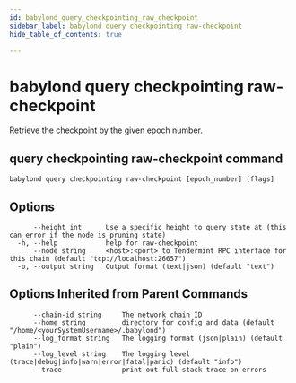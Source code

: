 ```yaml
---
id: babylond_query_checkpointing_raw_checkpoint
sidebar_label: babylond query checkpointing raw-checkpoint
hide_table_of_contents: true

---
```


# babylond query checkpointing raw-checkpoint
Retrieve the checkpoint by the given epoch number.
## query checkpointing raw-checkpoint command
```
babylond query checkpointing raw-checkpoint [epoch_number] [flags]
```
## Options
```
      --height int      Use a specific height to query state at (this can error if the node is pruning state)
  -h, --help            help for raw-checkpoint
      --node string     <host>:<port> to Tendermint RPC interface for this chain (default "tcp://localhost:26657")
  -o, --output string   Output format (text|json) (default "text")
```
## Options Inherited from Parent Commands
```
      --chain-id string     The network chain ID
      --home string         directory for config and data (default "/home/<yourSystemUsername>/.babylond")
      --log_format string   The logging format (json|plain) (default "plain")
      --log_level string    The logging level (trace|debug|info|warn|error|fatal|panic) (default "info")
      --trace               print out full stack trace on errors
```